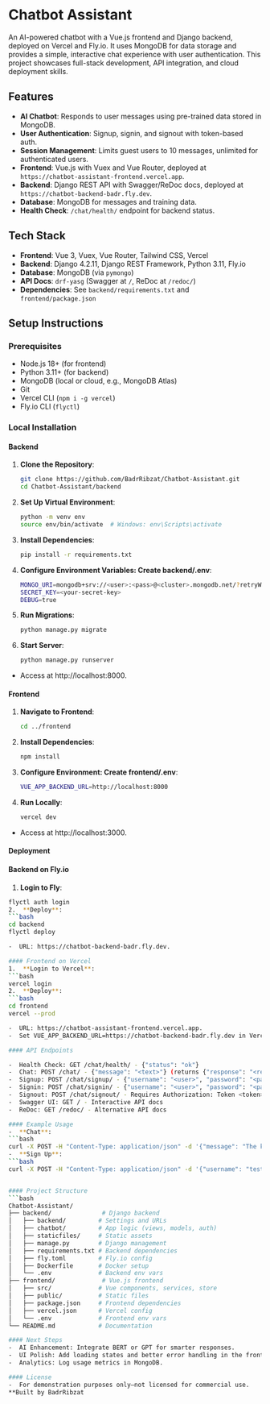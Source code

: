 # Chatbot Assistant

An AI-powered chatbot with a Vue.js frontend and Django backend, deployed on Vercel and Fly.io. It uses MongoDB for data storage and provides a simple, interactive chat experience with user authentication. This project showcases full-stack development, API integration, and cloud deployment skills.

## Features
- **AI Chatbot**: Responds to user messages using pre-trained data stored in MongoDB.
- **User Authentication**: Signup, signin, and signout with token-based auth.
- **Session Management**: Limits guest users to 10 messages, unlimited for authenticated users.
- **Frontend**: Vue.js with Vuex and Vue Router, deployed at `https://chatbot-assistant-frontend.vercel.app`.
- **Backend**: Django REST API with Swagger/ReDoc docs, deployed at `https://chatbot-backend-badr.fly.dev`.
- **Database**: MongoDB for messages and training data.
- **Health Check**: `/chat/health/` endpoint for backend status.

## Tech Stack
- **Frontend**: Vue 3, Vuex, Vue Router, Tailwind CSS, Vercel
- **Backend**: Django 4.2.11, Django REST Framework, Python 3.11, Fly.io
- **Database**: MongoDB (via `pymongo`)
- **API Docs**: `drf-yasg` (Swagger at `/`, ReDoc at `/redoc/`)
- **Dependencies**: See `backend/requirements.txt` and `frontend/package.json`

## Setup Instructions

### Prerequisites
- Node.js 18+ (for frontend)
- Python 3.11+ (for backend)
- MongoDB (local or cloud, e.g., MongoDB Atlas)
- Git
- Vercel CLI (`npm i -g vercel`)
- Fly.io CLI (`flyctl`)

### Local Installation

#### Backend
1. **Clone the Repository**:
   ```bash
   git clone https://github.com/BadrRibzat/Chatbot-Assistant.git
   cd Chatbot-Assistant/backend
2. **Set Up Virtual Environment**:
   ```bash
   python -m venv env
   source env/bin/activate  # Windows: env\Scripts\activate
3. **Install Dependencies**:
   ```bash
   pip install -r requirements.txt
4. **Configure Environment Variables: Create backend/.env**:
   ```bash
   MONGO_URI=mongodb+srv://<user>:<pass>@<cluster>.mongodb.net/?retryWrites=true&w=majority
   SECRET_KEY=<your-secret-key>
   DEBUG=true
5. **Run Migrations**:
   ```bash
   python manage.py migrate
6. **Start Server**:
   ```bash
   python manage.py runserver
-  Access at http://localhost:8000.

#### Frontend
1. **Navigate to Frontend**:
   ```bash
   cd ../frontend
2. **Install Dependencies**:
   ```bash
   npm install
3. **Configure Environment: Create frontend/.env**:
   ```bash
   VUE_APP_BACKEND_URL=http://localhost:8000
4. **Run Locally**:
   ```bash
   vercel dev
-  Access at http://localhost:3000.

#### Deployment
#### Backend on Fly.io
1.  **Login to Fly**:
   ```bash
   flyctl auth login
2.  **Deploy**:
   ```bash
   cd backend
   flyctl deploy

-  URL: https://chatbot-backend-badr.fly.dev.

#### Frontend on Vercel
1.  **Login to Vercel**:
   ```bash
   vercel login
2.  **Deploy**:
   ```bash
   cd frontend
   vercel --prod

-  URL: https://chatbot-assistant-frontend.vercel.app.
-  Set VUE_APP_BACKEND_URL=https://chatbot-backend-badr.fly.dev in Vercel dashboard (Settings > Environment Variables).

#### API Endpoints

-  Health Check: GET /chat/health/ - {"status": "ok"}
-  Chat: POST /chat/ - {"message": "<text>"} (returns {"response": "<reply>", "message_count": <n>})
-  Signup: POST /chat/signup/ - {"username": "<user>", "password": "<pass>"} (returns token)
-  Signin: POST /chat/signin/ - {"username": "<user>", "password": "<pass>"} (returns token)
-  Signout: POST /chat/signout/ - Requires Authorization: Token <token> (logs out)
-  Swagger UI: GET / - Interactive API docs
-  ReDoc: GET /redoc/ - Alternative API docs

#### Example Usage
-  **Chat**:
   ```bash
   curl -X POST -H "Content-Type: application/json" -d '{"message": "The kitchen stinks"}' https://chatbot-backend-badr.fly.dev/chat/
-  **Sign Up**:
   ```bash
   curl -X POST -H "Content-Type: application/json" -d '{"username": "testuser", "password": "test123"}' https://chatbot-backend-badr.fly.dev/chat/signup/


#### Project Structure
```bash
Chatbot-Assistant/
├── backend/              # Django backend
│   ├── backend/         # Settings and URLs
│   ├── chatbot/         # App logic (views, models, auth)
│   ├── staticfiles/     # Static assets
│   ├── manage.py        # Django management
│   ├── requirements.txt # Backend dependencies
│   ├── fly.toml         # Fly.io config
│   ├── Dockerfile       # Docker setup
│   └── .env             # Backend env vars
├── frontend/             # Vue.js frontend
│   ├── src/             # Vue components, services, store
│   ├── public/          # Static files
│   ├── package.json     # Frontend dependencies
│   ├── vercel.json      # Vercel config
│   └── .env             # Frontend env vars
└── README.md            # Documentation

#### Next Steps
-  AI Enhancement: Integrate BERT or GPT for smarter responses.
-  UI Polish: Add loading states and better error handling in the frontend.
-  Analytics: Log usage metrics in MongoDB.

#### License
-  For demonstration purposes only—not licensed for commercial use.
  **Built by BadrRibzat
